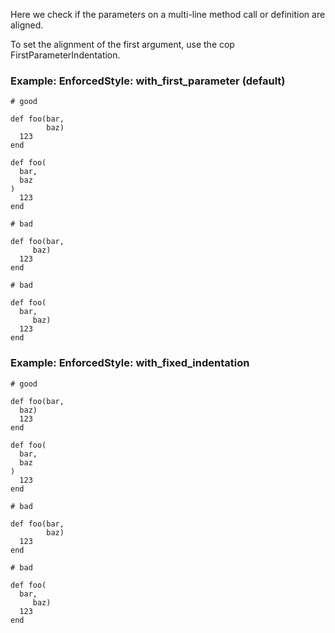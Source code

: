 Here we check if the parameters on a multi-line method call or
definition are aligned.

To set the alignment of the first argument, use the cop
FirstParameterIndentation.

### Example: EnforcedStyle: with_first_parameter (default)
    # good

    def foo(bar,
            baz)
      123
    end

    def foo(
      bar,
      baz
    )
      123
    end

    # bad

    def foo(bar,
         baz)
      123
    end

    # bad

    def foo(
      bar,
         baz)
      123
    end

### Example: EnforcedStyle: with_fixed_indentation
    # good

    def foo(bar,
      baz)
      123
    end

    def foo(
      bar,
      baz
    )
      123
    end

    # bad

    def foo(bar,
            baz)
      123
    end

    # bad

    def foo(
      bar,
         baz)
      123
    end